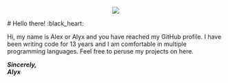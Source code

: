 <p align="center">
 <img src="https://cdn.alyxshang.boo/images/site//banner/banner.png"/>
</p>
# Hello there! :black_heart:

Hi, my name is Alex or Alyx and you have reached my GitHub profile. I have been writing code for 13 years and I am comfortable in multiple programming languages. Feel free to peruse my projects on here.

***Sincerely,***<br/> 
***Alyx***
